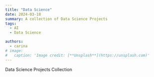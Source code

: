 ```yaml
---
title: "Data Science"
date: 2024-03-18
summary: A collection of Data Science Projects
tags: 
  - AI
  - Data Science

authors:
  - carina
# image:
#   caption: 'Image credit: [**Unsplash**](https://unsplash.com)'
---
```


Data Science Projects Collection
